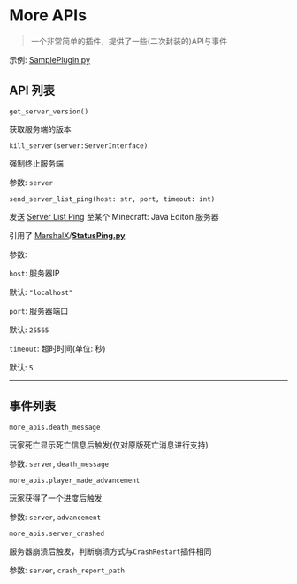 # More APIs

>   一个非常简单的插件，提供了一些(二次封装的)API与事件



示例: [SamplePlugin.py](./SamplePlugin.py)



## API 列表

`get_server_version()`

获取服务端的版本



`kill_server(server:ServerInterface)`

强制终止服务端

参数: `server`



`send_server_list_ping(host: str, port, timeout: int)`

发送 [Server List Ping](https://wiki.vg/Server_List_Ping) 至某个 Minecraft: Java Editon 服务器

引用了 [MarshalX](https://gist.github.com/MarshalX)/**[StatusPing.py](https://gist.github.com/MarshalX/40861e1d02cbbc6f23acd3eced9db1a0)**

参数:

`host`:  服务器IP

默认: `"localhost"`

`port`: 服务器端口

默认: `25565`

`timeout`: 超时时间(单位: 秒)

默认: `5`



---

## 事件列表

`more_apis.death_message`

玩家死亡显示死亡信息后触发(仅对原版死亡消息进行支持)

参数: `server`, `death_message`



`more_apis.player_made_advancement`

玩家获得了一个进度后触发

参数: `server`, `advancement`



`more_apis.server_crashed`

服务器崩溃后触发，判断崩溃方式与`CrashRestart`插件相同

参数: `server`, `crash_report_path`